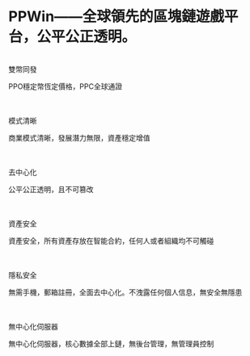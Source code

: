 # PPWin——全球領先的區塊鏈遊戲平台，公平公正透明。
<br>
雙幣同發

PPO穩定幣恆定價格，PPC全球通證

<br>
<br>
模式清晰

商業模式清晰，發展潛力無限，資產穩定增值

<br>
<br>
去中心化

公平公正透明，且不可篡改

<br>
<br>
資產安全

資產安全，所有資產存放在智能合約，任何人或者組織均不可觸碰

<br>
<br>
隱私安全

無需手機，郵箱註冊，全面去中心化。不洩露任何個人信息，無安全無隱患

<br>
<br>
無中心化伺服器

無中心化伺服器，核心數據全部上鏈，無後台管理，無管理員控制
